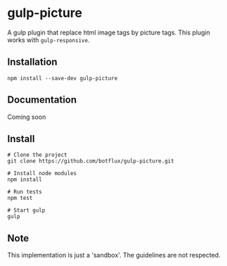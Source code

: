 # gulp-picture

A gulp plugin that replace html image tags by picture tags. This plugin works with `gulp-responsive`.

## Installation

```
npm install --save-dev gulp-picture
```

## Documentation

Coming soon

## Install

```shell
# Clone the project
git clone https://github.com/botflux/gulp-picture.git

# Install node modules
npm install

# Run tests
npm test

# Start gulp
gulp
```

## Note

This implementation is just a 'sandbox'. The guidelines are not respected.